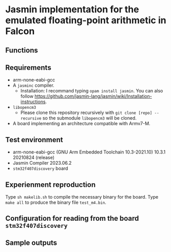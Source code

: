 
# Jasmin implementation for the emulated floating-point arithmetic in Falcon

## Functions

## Requirements
- arm-none-eabi-gcc
- A `jasminc` compiler.
    - Installation: I recommand typing `opam install jasmin`. You can also follow https://github.com/jasmin-lang/jasmin/wiki/Installation-instructions.
- `libopencm3`
    - Please clone this repository recursively with `git clone [repo] --recursive` so the submodule `libopencm3` will be cloned.
- A board implementing an architecture compatible with Armv7-M.

## Test environment
- arm-none-eabi-gcc (GNU Arm Embedded Toolchain 10.3-2021.10) 10.3.1 20210824 (release)
- Jasmin Compiler 2023.06.2
- `stm32f407discovery` board

## Experienment reproduction
Type `sh makelib.sh` to compile the necessary binary for the board.
Type `make all` to produce the binary file `test_m4.bin`.

## Configuration for reading from the board `stm32f407discovery`

## Sample outputs
